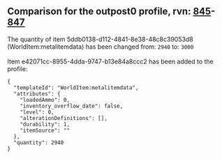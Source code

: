 ## Comparison for the outpost0 profile, rvn: [845](https://github.com/PRO100KatYT/FortniteProfileRevisions/tree/main/profiles/outpost0/845%20outpost0.json)-[847](https://github.com/PRO100KatYT/FortniteProfileRevisions/tree/main/profiles/outpost0/847%20outpost0.json)

The quantity of item 5ddb0138-d112-4841-8e38-48c8c39053d8 (WorldItem:metalitemdata) has been changed from: `2940` to: `3000`
<br><br>
Item e42071cc-8955-4dda-9747-b13e84a8ccc2 has been added to the profile:

```
{
  "templateId": "WorldItem:metalitemdata",
  "attributes": {
    "loadedAmmo": 0,
    "inventory_overflow_date": false,
    "level": 0,
    "alterationDefinitions": [],
    "durability": 1,
    "itemSource": ""
  },
  "quantity": 2940
}
```

<br><br>
